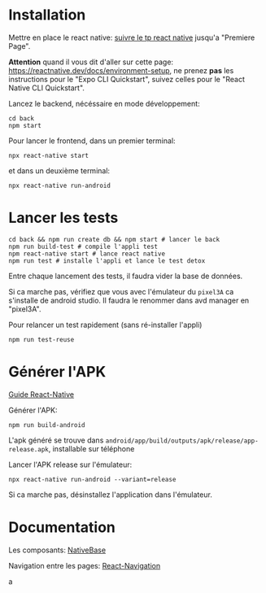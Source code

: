 # Installation

Mettre en place le react native: [suivre le tp react native](https://chamilo.grenoble-inp.fr/courses/ENSIMAG4MMCAWE6/document/tp/projet.html) jusqu'a "Premiere Page". 

**Attention** quand il vous dit d'aller sur cette page: https://reactnative.dev/docs/environment-setup, ne prenez **pas** les instructions pour le "Expo CLI Quickstart", suivez celles pour le "React Native CLI Quickstart".

Lancez le backend, nécéssaire en mode développement:
```
cd back
npm start
```

Pour lancer le frontend, dans un premier terminal:

```
npx react-native start
```

et dans un deuxième terminal:

```
npx react-native run-android
```

# Lancer les tests

```
cd back && npm run create db && npm start # lancer le back
npm run build-test # compile l'appli test
npm react-native start # lance react native
npm run test # installe l'appli et lance le test detox
```

Entre chaque lancement des tests, il faudra vider la base de données.

Si ca marche pas, vérifiez que vous avec l'émulateur du `pixel3A` ca s'installe de android studio. 
Il faudra le renommer dans avd manager en "pixel3A".

Pour relancer un test rapidement (sans ré-installer l'appli)

```
npm run test-reuse
```

# Générer l'APK

[Guide React-Native](https://reactnative.dev/docs/signed-apk-android)

Générer l'APK:
```shell
npm run build-android
```

L'apk généré se trouve dans `android/app/build/outputs/apk/release/app-release.apk`, installable sur téléphone

Lancer l'APK release sur l'émulateur:
```
npx react-native run-android --variant=release
```

Si ca marche pas, désinstallez l'application dans l'émulateur. 

# Documentation

Les composants: [NativeBase](https://docs.nativebase.io/?utm_source=HomePage&utm_medium=header&utm_campaign=NativeBase_3)

Navigation entre les pages: [React-Navigation](https://reactnavigation.org/docs/getting-started)

a

